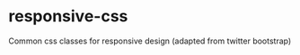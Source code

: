 responsive-css
==============

Common css classes for responsive design (adapted from twitter bootstrap)
